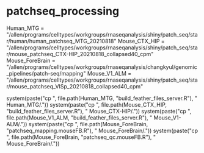 # patchseq_processing


Human_MTG       = "/allen/programs/celltypes/workgroups/rnaseqanalysis/shiny/patch_seq/star/human/human_patchseq_MTG_20210818"
Mouse_CTX_HIP   = "/allen/programs/celltypes/workgroups/rnaseqanalysis/shiny/patch_seq/star/mouse_patchseq_CTX-HIP_20210818_collapsed40_cpm"
Mouse_ForeBrain = "/allen/programs/celltypes/workgroups/rnaseqanalysis/changkyul/genomic_pipelines/patch-seq/mapping"
Mouse_V1_ALM    = "/allen/programs/celltypes/workgroups/rnaseqanalysis/shiny/patch_seq/star/mouse_patchseq_VISp_20210818_collapsed40_cpm"

system(paste("cp ", file.path(Human_MTG, "build_feather_files_server.R"), " Human_MTG/."))
system(paste("cp ", file.path(Mouse_CTX_HIP, "build_feather_files_server.R"), " Mouse_CTX-HIP/."))
system(paste("cp ", file.path(Mouse_V1_ALM, "build_feather_files_server.R"), " Mouse_V1-ALM/."))
system(paste("cp ", file.path(Mouse_ForeBrain, "patchseq_mapping.mouseFB.R"), " Mouse_ForeBrain/."))
system(paste("cp ", file.path(Mouse_ForeBrain, "patchseq_qc.mouseFB.R"), " Mouse_ForeBrain/."))
